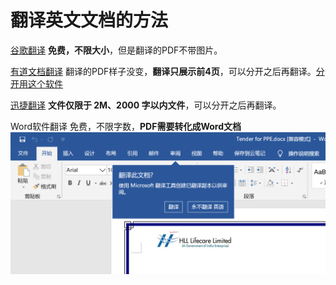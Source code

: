 # 翻译英文文档的方法

[谷歌翻译](https://translate.google.cn/#view=home&op=docs&sl=en&tl=zh-CN)
**免费，不限大小**，但是翻译的PDF不带图片。

[有道文档翻译](https://pdf.youdao.com/main.html?src=new-fanyiweb)
翻译的PDF样子没变，**翻译只展示前4页**，可以分开之后再翻译。[分开用这个软件](https://www.pdfshaper.com/download.html)

[迅捷翻译](https://app.xunjiepdf.com/fanyi/)
**文件仅限于 2M、2000 字以内文件**，可以分开之后再翻译。

Word软件翻译
免费，不限字数，**PDF需要转化成Word文档**
![img](assets/%E7%BF%BB%E8%AF%91%E8%8B%B1%E6%96%87%E6%96%87%E6%A1%A3%E7%9A%84%E6%96%B9%E6%B3%95/2020-03-25-22-37-40.png)
